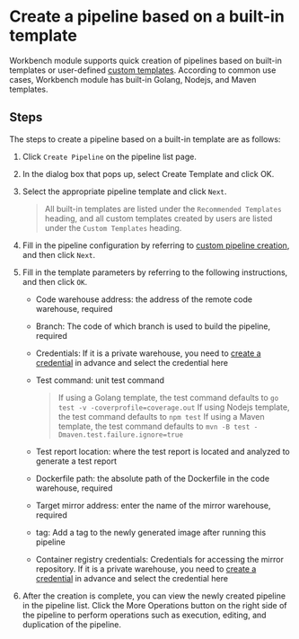 # Create a pipeline based on a built-in template

Workbench module supports quick creation of pipelines based on built-in templates or user-defined [custom templates](../template/custom-template.md). According to common use cases, Workbench module has built-in Golang, Nodejs, and Maven templates.

## Steps

The steps to create a pipeline based on a built-in template are as follows:

1. Click `Create Pipeline` on the pipeline list page.

    <!--![]()screenshots-->

2. In the dialog box that pops up, select Create Template and click OK.

    <!--![]()screenshots-->

3. Select the appropriate pipeline template and click `Next`.

    > All built-in templates are listed under the `Recommended Templates` heading, and all custom templates created by users are listed under the `Custom Templates` heading.

    <!--![]()screenshots-->

4. Fill in the pipeline configuration by referring to [custom pipeline creation](custom.md), and then click `Next`.

5. Fill in the template parameters by referring to the following instructions, and then click `OK`.

    - Code warehouse address: the address of the remote code warehouse, required
    - Branch: The code of which branch is used to build the pipeline, required
    - Credentials: If it is a private warehouse, you need to [create a credential](../credential.md) in advance and select the credential here
    - Test command: unit test command

        > If using a Golang template, the test command defaults to `go test -v -coverprofile=coverage.out`
        > If using Nodejs template, the test command defaults to `npm test`
        > If using a Maven template, the test command defaults to `mvn -B test -Dmaven.test.failure.ignore=true`

    - Test report location: where the test report is located and analyzed to generate a test report
    - Dockerfile path: the absolute path of the Dockerfile in the code warehouse, required
    - Target mirror address: enter the name of the mirror warehouse, required
    - tag: Add a tag to the newly generated image after running this pipeline
    - Container registry credentials: Credentials for accessing the mirror repository. If it is a private warehouse, you need to [create a credential](../credential.md) in advance and select the credential here

        <!--![]()screenshots-->

6. After the creation is complete, you can view the newly created pipeline in the pipeline list. Click the More Operations button on the right side of the pipeline to perform operations such as execution, editing, and duplication of the pipeline.

    <!--![]()screenshots-->